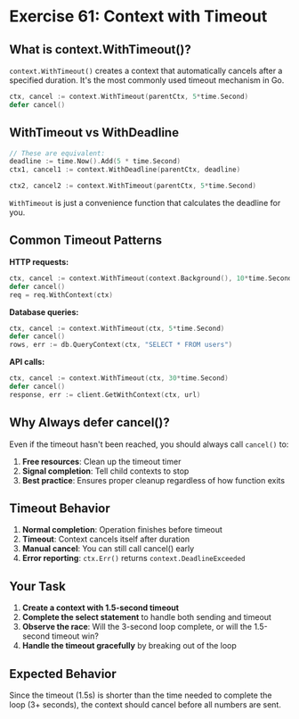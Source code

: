 # Exercise 61: Context with Timeout

## What is context.WithTimeout()?

`context.WithTimeout()` creates a context that automatically cancels after a specified duration. It's the most commonly used timeout mechanism in Go.

```go
ctx, cancel := context.WithTimeout(parentCtx, 5*time.Second)
defer cancel()
```

## WithTimeout vs WithDeadline

```go
// These are equivalent:
deadline := time.Now().Add(5 * time.Second)
ctx1, cancel1 := context.WithDeadline(parentCtx, deadline)

ctx2, cancel2 := context.WithTimeout(parentCtx, 5*time.Second)
```

`WithTimeout` is just a convenience function that calculates the deadline for you.

## Common Timeout Patterns

**HTTP requests:**
```go
ctx, cancel := context.WithTimeout(context.Background(), 10*time.Second)
defer cancel()
req = req.WithContext(ctx)
```

**Database queries:**
```go
ctx, cancel := context.WithTimeout(ctx, 5*time.Second)
defer cancel()
rows, err := db.QueryContext(ctx, "SELECT * FROM users")
```

**API calls:**
```go
ctx, cancel := context.WithTimeout(ctx, 30*time.Second)
defer cancel()
response, err := client.GetWithContext(ctx, url)
```

## Why Always defer cancel()?

Even if the timeout hasn't been reached, you should always call `cancel()` to:
1. **Free resources**: Clean up the timeout timer
2. **Signal completion**: Tell child contexts to stop
3. **Best practice**: Ensures proper cleanup regardless of how function exits

## Timeout Behavior

1. **Normal completion**: Operation finishes before timeout
2. **Timeout**: Context cancels itself after duration
3. **Manual cancel**: You can still call cancel() early
4. **Error reporting**: `ctx.Err()` returns `context.DeadlineExceeded`

## Your Task

1. **Create a context with 1.5-second timeout**
2. **Complete the select statement** to handle both sending and timeout
3. **Observe the race**: Will the 3-second loop complete, or will the 1.5-second timeout win?
4. **Handle the timeout gracefully** by breaking out of the loop

## Expected Behavior

Since the timeout (1.5s) is shorter than the time needed to complete the loop (3+ seconds), the context should cancel before all numbers are sent.